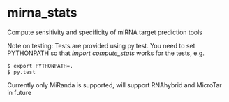 mirna_stats
===========

Compute sensitivity and specificity of miRNA target prediction tools

Note on testing: Tests are provided using py.test. You need to set PYTHONPATH so that *import compute_stats* works for the tests, e.g.

    $ export PYTHONPATH=.
    $ py.test

Currently only MiRanda is supported, will support RNAhybrid and MicroTar in future
